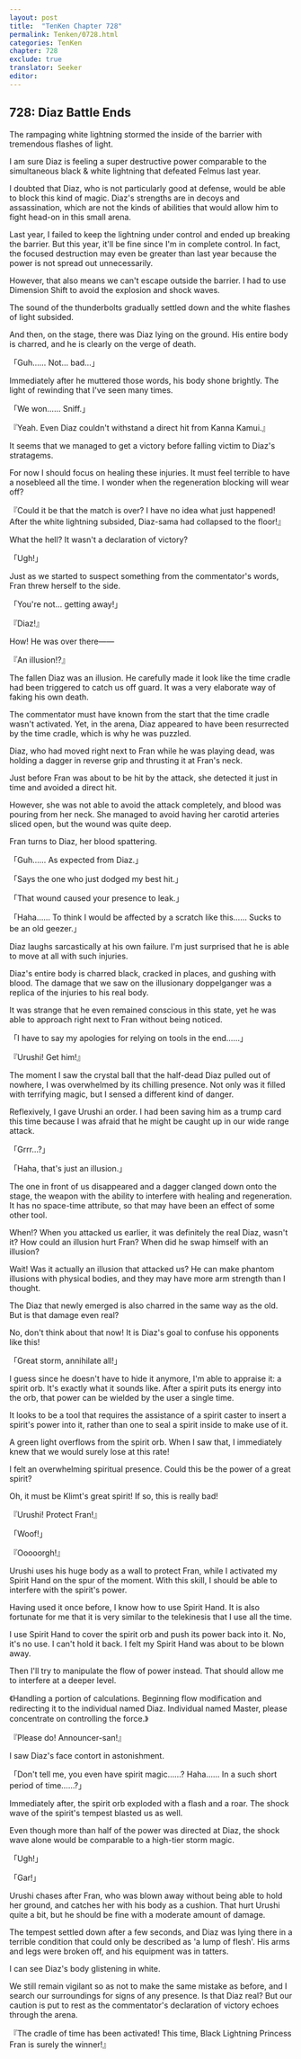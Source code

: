 ```yaml
---
layout: post
title:  "TenKen Chapter 728"
permalink: Tenken/0728.html
categories: TenKen
chapter: 728
exclude: true
translator: Seeker
editor: 
---
```

<h2>728: Diaz Battle Ends</h2>

The rampaging white lightning stormed the inside of the barrier with tremendous flashes of light.

I am sure Diaz is feeling a super destructive power comparable to the simultaneous black & white lightning that defeated Felmus last year.

I doubted that Diaz, who is not particularly good at defense, would be able to block this kind of magic. Diaz's strengths are in decoys and assassination, which are not the kinds of abilities that would allow him to fight head-on in this small arena.

Last year, I failed to keep the lightning under control and ended up breaking the barrier. But this year, it'll be fine since I'm in complete control. In fact, the focused destruction may even be greater than last year because the power is not spread out unnecessarily.

However, that also means we can't escape outside the barrier. I had to use Dimension Shift to avoid the explosion and shock waves.

The sound of the thunderbolts gradually settled down and the white flashes of light subsided.

And then, on the stage, there was Diaz lying on the ground. His entire body is charred, and he is clearly on the verge of death.

「Guh…… Not… bad…」

Immediately after he muttered those words, his body shone brightly. The light of rewinding that I've seen many times.

「We won…… Sniff.」

『Yeah. Even Diaz couldn't withstand a direct hit from Kanna Kamui.』

It seems that we managed to get a victory before falling victim to Diaz's stratagems.

For now I should focus on healing these injuries. It must feel terrible to have a nosebleed all the time. I wonder when the regeneration blocking will wear off?

『Could it be that the match is over? I have no idea what just happened! After the white lightning subsided, Diaz-sama had collapsed to the floor!』

What the hell? It wasn't a declaration of victory?

「Ugh!」

Just as we started to suspect something from the commentator's words, Fran threw herself to the side.

「You're not… getting away!」

『Diaz!』

How! He was over there――

『An illusion!?』

The fallen Diaz was an illusion. He carefully made it look like the time cradle had been triggered to catch us off guard. It was a very elaborate way of faking his own death.

The commentator must have known from the start that the time cradle wasn't activated. Yet, in the arena, Diaz appeared to have been resurrected by the time cradle, which is why he was puzzled.

Diaz, who had moved right next to Fran while he was playing dead, was holding a dagger in reverse grip and thrusting it at Fran's neck.

Just before Fran was about to be hit by the attack, she detected it just in time and avoided a direct hit.

However, she was not able to avoid the attack completely, and blood was pouring from her neck. She managed to avoid having her carotid arteries sliced open, but the wound was quite deep.

Fran turns to Diaz, her blood spattering.

「Guh…… As expected from Diaz.」

「Says the one who just dodged my best hit.」

「That wound caused your presence to leak.」

「Haha…… To think I would be affected by a scratch like this…… Sucks to be an old geezer.」

Diaz laughs sarcastically at his own failure. I'm just surprised that he is able to move at all with such injuries.

Diaz's entire body is charred black, cracked in places, and gushing with blood. The damage that we saw on the illusionary doppelganger was a replica of the injuries to his real body.

It was strange that he even remained conscious in this state, yet he was able to approach right next to Fran without being noticed.

「I have to say my apologies for relying on tools in the end……」

『Urushi! Get him!』

The moment I saw the crystal ball that the half-dead Diaz pulled out of nowhere, I was overwhelmed by its chilling presence. Not only was it filled with terrifying magic, but I sensed a different kind of danger.

Reflexively, I gave Urushi an order. I had been saving him as a trump card this time because I was afraid that he might be caught up in our wide range attack.

「Grrr…?」

「Haha, that's just an illusion.」

The one in front of us disappeared and a dagger clanged down onto the stage, the weapon with the ability to interfere with healing and regeneration. It has no space-time attribute, so that may have been an effect of some other tool.

When!? When you attacked us earlier, it was definitely the real Diaz, wasn't it? How could an illusion hurt Fran? When did he swap himself with an illusion?

Wait! Was it actually an illusion that attacked us? He can make phantom illusions with physical bodies, and they may have more arm strength than I thought.

The Diaz that newly emerged is also charred in the same way as the old. But is that damage even real?

No, don't think about that now! It is Diaz's goal to confuse his opponents like this!

「Great storm, annihilate all!」

I guess since he doesn't have to hide it anymore, I'm able to appraise it: a spirit orb. It's exactly what it sounds like. After a spirit puts its energy into the orb, that power can be wielded by the user a single time.

It looks to be a tool that requires the assistance of a spirit caster to insert a spirit's power into it, rather than one to seal a spirit inside to make use of it.

A green light overflows from the spirit orb. When I saw that, I immediately knew that we would surely lose at this rate!

I felt an overwhelming spiritual presence. Could this be the power of a great spirit?

Oh, it must be Klimt's great spirit! If so, this is really bad!

『Urushi! Protect Fran!』

「Woof!」

『Ooooorgh!』

Urushi uses his huge body as a wall to protect Fran, while I activated my Spirit Hand on the spur of the moment. With this skill, I should be able to interfere with the spirit's power.

Having used it once before, I know how to use Spirit Hand. It is also fortunate for me that it is very similar to the telekinesis that I use all the time.

I use Spirit Hand to cover the spirit orb and push its power back into it. No, it's no use. I can't hold it back. I felt my Spirit Hand was about to be blown away.

Then I'll try to manipulate the flow of power instead. That should allow me to interfere at a deeper level.

《Handling a portion of calculations. Beginning flow modification and redirecting it to the individual named Diaz. Individual named Master, please concentrate on controlling the force.》

『Please do! Announcer-san!』

I saw Diaz's face contort in astonishment.

「Don't tell me, you even have spirit magic……? Haha…… In a such short period of time……?」

Immediately after, the spirit orb exploded with a flash and a roar. The shock wave of the spirit's tempest blasted us as well.

Even though more than half of the power was directed at Diaz, the shock wave alone would be comparable to a high-tier storm magic.

「Ugh!」

「Gar!」

Urushi chases after Fran, who was blown away without being able to hold her ground, and catches her with his body as a cushion. That hurt Urushi quite a bit, but he should be fine with a moderate amount of damage.

The tempest settled down after a few seconds, and Diaz was lying there in a terrible condition that could only be described as 'a lump of flesh'. His arms and legs were broken off, and his equipment was in tatters.

I can see Diaz's body glistening in white.

We still remain vigilant so as not to make the same mistake as before, and I search our surroundings for signs of any presence. Is that Diaz real? But our caution is put to rest as the commentator's declaration of victory echoes through the arena.

『The cradle of time has been activated! This time, Black Lightning Princess Fran is surely the winner!』













